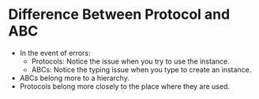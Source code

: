 # Difference Between Protocol and ABC

* In the event of errors:
  * Protocols: Notice the issue when you try to use the instance.
  * ABCs: Notice the typing issue when you type to create an instance.
* ABCs belong more to a hierarchy.
* Protocols belong more closely to the place where they are used.
